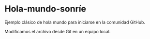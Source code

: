 # Hola-mundo-sonríe
Ejemplo clásico de hola mundo para iniciarse en la comunidad GitHub.

Modificamos el archivo desde Git en un equipo local.
